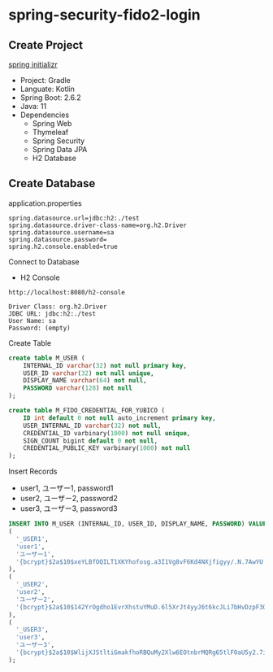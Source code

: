 # spring-security-fido2-login



## Create Project

[spring initializr](https://start.spring.io/)

- Project: Gradle
- Languate: Kotlin
- Spring Boot: 2.6.2
- Java: 11
- Dependencies
  - Spring Web
  - Thymeleaf
  - Spring Security
  - Spring Data JPA
  - H2 Database



## Create Database

application.properties

```properties
spring.datasource.url=jdbc:h2:./test
spring.datasource.driver-class-name=org.h2.Driver
spring.datasource.username=sa
spring.datasource.password=
spring.h2.console.enabled=true
```



Connect to Database

- H2 Console

```http
http://localhost:8080/h2-console

Driver Class: org.h2.Driver
JDBC URL: jdbc:h2:./test
User Name: sa
Password: (empty)
```



Create Table

```sql
create table M_USER (
    INTERNAL_ID varchar(32) not null primary key,
    USER_ID varchar(32) not null unique,
    DISPLAY_NAME varchar(64) not null,
    PASSWORD varchar(128) not null
);

create table M_FIDO_CREDENTIAL_FOR_YUBICO (
    ID int default 0 not null auto_increment primary key,
    USER_INTERNAL_ID varchar(32) not null,
    CREDENTIAL_ID varbinary(1000) not null unique,
    SIGN_COUNT bigint default 0 not null,
    CREDENTIAL_PUBLIC_KEY varbinary(1000) not null
);

```



Insert Records

- user1, ユーザー1, password1
- user2, ユーザー2, password2
- user3, ユーザー3, password3 

```sql
INSERT INTO M_USER (INTERNAL_ID, USER_ID, DISPLAY_NAME, PASSWORD) VALUES
(
  '_USER1',
  'user1', 
  'ユーザー1',
  '{bcrypt}$2a$10$xeYLBfOQILT1XKYhofosg.a3I1Vg8vF6Kd4NXjfigyy/.N.7AwYU.'
),
(
  '_USER2',
  'user2', 
  'ユーザー2',
  '{bcrypt}$2a$10$142YrOgdho1EvrXhstuYMuD.6l5XrJt4yyJ6t6kcJLi7bHvDzpF3O'
),
(
  '_USER3',
  'user3', 
  'ユーザー3',
  '{bcrypt}$2a$10$WlijXJStltiGmakfhoRBQuMy2Xlw6EOtnbrMQRg65tlF0aU5y2.7i'
);
```



